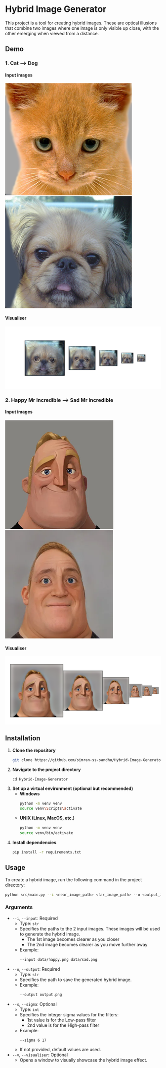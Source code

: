 # Hybrid Image Generator

This project is a tool for creating hybrid images. These are optical illusions that combine two images where one image is only visible up close, with the other emerging when viewed from a distance.

## Demo

### 1. Cat --> Dog

#### Input images

![](data/cat.bmp)
![](data/dog.bmp)

#### Visualiser

![](docs/images/visualiser1.png)

### 2. Happy Mr Incredible --> Sad Mr Incredible

#### Input images

![](data/happy.png)
![](data/sad.png)

#### Visualiser

![](docs/images/visualiser2.png)

## Installation

1. **Clone the repository**
   ```bash
   git clone https://github.com/simran-ss-sandhu/Hybrid-Image-Generator.git
   ```
2. **Navigate to the project directory**
   ```
   cd Hybrid-Image-Generator
   ```
3. **Set up a virtual environment (optional but recommended)**
   - **Windows**
      ```bash
     python -m venv venv
      source venv\Scripts\activate
     ```
   - **UNIX (Linux, MacOS, etc.)**
      ```bash
      python -m venv venv
      source venv/bin/activate
      ```
4. **Install dependencies**
   ```bash
   pip install -r requirements.txt
   ```

## Usage

To create a hybrid image, run the following command in the project directory:
```bash
python src/main.py --i <near_image_path> <far_image_path> --o <output_image_path> [--s <low_sigma> <high_sigma>] [--v]
```

### Arguments

- `--i`, `--input`: Required
  - Type: `str`
  - Specifies the paths to the 2 input images. These images will be used to generate the hybrid image.
    - The 1st image becomes clearer as you closer
    - The 2nd image becomes clearer as you move further away
  - Example:
     ```bash
    --input data/happy.png data/sad.png
    ```
- `--o`, `--output`: Required
  - Type: `str`
  - Specifies the path to save the generated hybrid image.
  - Example:
     ```bash
    --output output.png
    ```
- `--s`, `--sigma`: Optional
  - Type: `int`
  - Specifies the integer sigma values for the filters:
    - 1st value is for the Low-pass filter
    - 2nd value is for the High-pass filter
  - Example:
     ```bash
    --sigma 6 17
    ```
  - If not provided, default values are used.
- `--v`, `--visualiser`: Optional
  - Opens a window to visually showcase the hybrid image effect.

